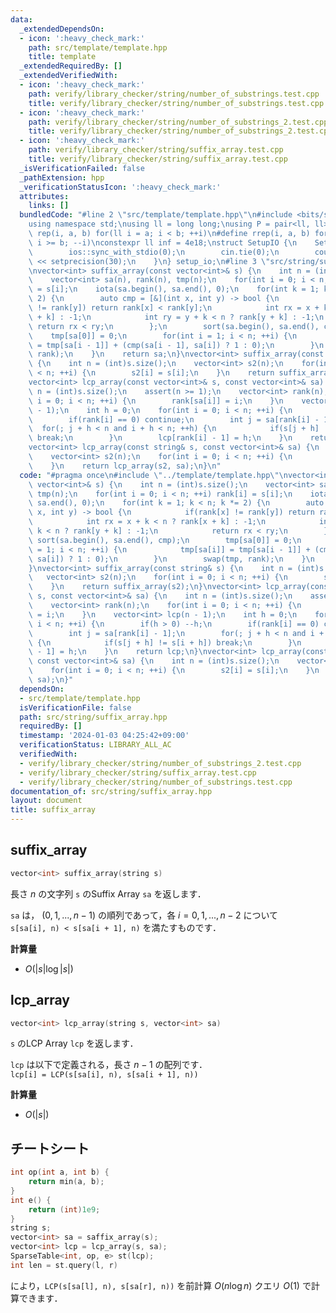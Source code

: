 ```yaml
---
data:
  _extendedDependsOn:
  - icon: ':heavy_check_mark:'
    path: src/template/template.hpp
    title: template
  _extendedRequiredBy: []
  _extendedVerifiedWith:
  - icon: ':heavy_check_mark:'
    path: verify/library_checker/string/number_of_substrings.test.cpp
    title: verify/library_checker/string/number_of_substrings.test.cpp
  - icon: ':heavy_check_mark:'
    path: verify/library_checker/string/number_of_substrings_2.test.cpp
    title: verify/library_checker/string/number_of_substrings_2.test.cpp
  - icon: ':heavy_check_mark:'
    path: verify/library_checker/string/suffix_array.test.cpp
    title: verify/library_checker/string/suffix_array.test.cpp
  _isVerificationFailed: false
  _pathExtension: hpp
  _verificationStatusIcon: ':heavy_check_mark:'
  attributes:
    links: []
  bundledCode: "#line 2 \"src/template/template.hpp\"\n#include <bits/stdc++.h>\n\
    using namespace std;\nusing ll = long long;\nusing P = pair<ll, ll>;\n#define\
    \ rep(i, a, b) for(ll i = a; i < b; ++i)\n#define rrep(i, a, b) for(ll i = a;\
    \ i >= b; --i)\nconstexpr ll inf = 4e18;\nstruct SetupIO {\n    SetupIO() {\n\
    \        ios::sync_with_stdio(0);\n        cin.tie(0);\n        cout << fixed\
    \ << setprecision(30);\n    }\n} setup_io;\n#line 3 \"src/string/suffix_array.hpp\"\
    \nvector<int> suffix_array(const vector<int>& s) {\n    int n = (int)s.size();\n\
    \    vector<int> sa(n), rank(n), tmp(n);\n    for(int i = 0; i < n; ++i) rank[i]\
    \ = s[i];\n    iota(sa.begin(), sa.end(), 0);\n    for(int k = 1; k < n; k *=\
    \ 2) {\n        auto cmp = [&](int x, int y) -> bool {\n            if(rank[x]\
    \ != rank[y]) return rank[x] < rank[y];\n            int rx = x + k < n ? rank[x\
    \ + k] : -1;\n            int ry = y + k < n ? rank[y + k] : -1;\n           \
    \ return rx < ry;\n        };\n        sort(sa.begin(), sa.end(), cmp);\n    \
    \    tmp[sa[0]] = 0;\n        for(int i = 1; i < n; ++i) {\n            tmp[sa[i]]\
    \ = tmp[sa[i - 1]] + (cmp(sa[i - 1], sa[i]) ? 1 : 0);\n        }\n        swap(tmp,\
    \ rank);\n    }\n    return sa;\n}\nvector<int> suffix_array(const string& s)\
    \ {\n    int n = (int)s.size();\n    vector<int> s2(n);\n    for(int i = 0; i\
    \ < n; ++i) {\n        s2[i] = s[i];\n    }\n    return suffix_array(s2);\n}\n\
    vector<int> lcp_array(const vector<int>& s, const vector<int>& sa) {\n    int\
    \ n = (int)s.size();\n    assert(n >= 1);\n    vector<int> rank(n);\n    for(int\
    \ i = 0; i < n; ++i) {\n        rank[sa[i]] = i;\n    }\n    vector<int> lcp(n\
    \ - 1);\n    int h = 0;\n    for(int i = 0; i < n; ++i) {\n        if(h > 0) --h;\n\
    \        if(rank[i] == 0) continue;\n        int j = sa[rank[i] - 1];\n      \
    \  for(; j + h < n and i + h < n; ++h) {\n            if(s[j + h] != s[i + h])\
    \ break;\n        }\n        lcp[rank[i] - 1] = h;\n    }\n    return lcp;\n}\n\
    vector<int> lcp_array(const string& s, const vector<int>& sa) {\n    int n = (int)s.size();\n\
    \    vector<int> s2(n);\n    for(int i = 0; i < n; ++i) {\n        s2[i] = s[i];\n\
    \    }\n    return lcp_array(s2, sa);\n}\n"
  code: "#pragma once\n#include \"../template/template.hpp\"\nvector<int> suffix_array(const\
    \ vector<int>& s) {\n    int n = (int)s.size();\n    vector<int> sa(n), rank(n),\
    \ tmp(n);\n    for(int i = 0; i < n; ++i) rank[i] = s[i];\n    iota(sa.begin(),\
    \ sa.end(), 0);\n    for(int k = 1; k < n; k *= 2) {\n        auto cmp = [&](int\
    \ x, int y) -> bool {\n            if(rank[x] != rank[y]) return rank[x] < rank[y];\n\
    \            int rx = x + k < n ? rank[x + k] : -1;\n            int ry = y +\
    \ k < n ? rank[y + k] : -1;\n            return rx < ry;\n        };\n       \
    \ sort(sa.begin(), sa.end(), cmp);\n        tmp[sa[0]] = 0;\n        for(int i\
    \ = 1; i < n; ++i) {\n            tmp[sa[i]] = tmp[sa[i - 1]] + (cmp(sa[i - 1],\
    \ sa[i]) ? 1 : 0);\n        }\n        swap(tmp, rank);\n    }\n    return sa;\n\
    }\nvector<int> suffix_array(const string& s) {\n    int n = (int)s.size();\n \
    \   vector<int> s2(n);\n    for(int i = 0; i < n; ++i) {\n        s2[i] = s[i];\n\
    \    }\n    return suffix_array(s2);\n}\nvector<int> lcp_array(const vector<int>&\
    \ s, const vector<int>& sa) {\n    int n = (int)s.size();\n    assert(n >= 1);\n\
    \    vector<int> rank(n);\n    for(int i = 0; i < n; ++i) {\n        rank[sa[i]]\
    \ = i;\n    }\n    vector<int> lcp(n - 1);\n    int h = 0;\n    for(int i = 0;\
    \ i < n; ++i) {\n        if(h > 0) --h;\n        if(rank[i] == 0) continue;\n\
    \        int j = sa[rank[i] - 1];\n        for(; j + h < n and i + h < n; ++h)\
    \ {\n            if(s[j + h] != s[i + h]) break;\n        }\n        lcp[rank[i]\
    \ - 1] = h;\n    }\n    return lcp;\n}\nvector<int> lcp_array(const string& s,\
    \ const vector<int>& sa) {\n    int n = (int)s.size();\n    vector<int> s2(n);\n\
    \    for(int i = 0; i < n; ++i) {\n        s2[i] = s[i];\n    }\n    return lcp_array(s2,\
    \ sa);\n}"
  dependsOn:
  - src/template/template.hpp
  isVerificationFile: false
  path: src/string/suffix_array.hpp
  requiredBy: []
  timestamp: '2024-01-03 04:25:42+09:00'
  verificationStatus: LIBRARY_ALL_AC
  verifiedWith:
  - verify/library_checker/string/number_of_substrings_2.test.cpp
  - verify/library_checker/string/suffix_array.test.cpp
  - verify/library_checker/string/number_of_substrings.test.cpp
documentation_of: src/string/suffix_array.hpp
layout: document
title: suffix_array
---
```


## suffix_array

```cpp
vector<int> suffix_array(string s)
```

長さ $n$ の文字列 `s` のSuffix Array `sa` を返します．

`sa` は， $(0, 1, ..., n - 1)$ の順列であって，各 $i = 0, 1, ..., n - 2$ について<br>
`s[sa[i], n) < s[sa[i + 1], n)` を満たすものです．

**計算量**

- $O(|s| \log |s|)$

## lcp_array

```cpp
vector<int> lcp_array(string s, vector<int> sa)
```

`s` のLCP Array `lcp` を返します．

`lcp` は以下で定義される，長さ $n - 1$ の配列です．<br>
`lcp[i] = LCP(s[sa[i], n), s[sa[i + 1], n))`

**計算量**

- $O(|s|)$

## チートシート
```cpp
int op(int a, int b) {
    return min(a, b);
}
int e() {
    return (int)1e9;
}
string s;
vector<int> sa = saffix_array(s);
vector<int> lcp = lcp_array(s, sa);
SparseTable<int, op, e> st(lcp);
int len = st.query(l, r)
```
により，`LCP(s[sa[l], n), s[sa[r], n))` を前計算 $O(n \log n)$ クエリ $O(1)$ で計算できます．